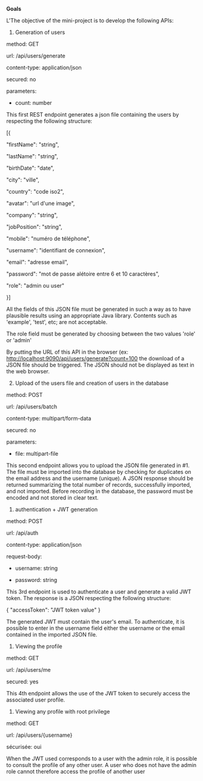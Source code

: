 **Goals**

L&#39;The objective of the mini-project is to develop the following APIs:

1. Generation of users

method: GET

url: /api/users/generate

content-type: application/json

secured: no

parameters:

- count: number

This first REST endpoint generates a json file containing the users by respecting the following structure:

[{

  &quot;firstName&quot;: &quot;string&quot;,

 &quot;lastName&quot;: &quot;string&quot;,

 &quot;birthDate&quot;: &quot;date&quot;,

 &quot;city&quot;: &quot;ville&quot;,

 &quot;country&quot;: &quot;code iso2&quot;,

 &quot;avatar&quot;: &quot;url d&#39;une image&quot;,

 &quot;company&quot;: &quot;string&quot;,

 &quot;jobPosition&quot;: &quot;string&quot;,

 &quot;mobile&quot;: &quot;numéro de téléphone&quot;,

 &quot;username&quot;: &quot;identifiant de connexion&quot;,

 &quot;email&quot;: &quot;adresse email&quot;,

 &quot;password&quot;: &quot;mot de passe alétoire entre 6 et 10 caractères&quot;,

 &quot;role&quot;: &quot;admin ou user&quot;

}]

All the fields of this JSON file must be generated in such a way as to have plausible results using an appropriate Java library. Contents such as 'example', 'test', etc; are not acceptable.

The role field must be generated by choosing between the two values 'role' or 'admin'

By putting the URL of this API in the browser (ex: [http://localhost:9090/api/users/generate?count=100](http://localhost:9090/api/users/generate?count=100) the download of a JSON file should be triggered. The JSON should not be displayed as text in the web browser.

2. Upload of the users file and creation of users in the database

method: POST

url: /api/users/batch

content-type: multipart/form-data

secured: no

parameters:

- file: multipart-file

This second endpoint allows you to upload the JSON file generated in #1. The file must be imported into the database by checking for duplicates on the email address and the username (unique). A JSON response should be returned summarizing the total number of records, successfully imported, and not imported. Before recording in the database, the password must be encoded and not stored in clear text.

1. authentication + JWT generation

method: POST

url: /api/auth

content-type: application/json

request-body:

- username: string

- password: string

This 3rd endpoint is used to authenticate a user and generate a valid JWT token. The response is a JSON respecting the following structure:

{ &quot;accessToken&quot;: &quot;JWT token value&quot; }

The generated JWT must contain the user's email. To authenticate, it is possible to enter in the username field either the username or the email contained in the imported JSON file.

1. Viewing the profile

method: GET

url: /api/users/me

secured: yes

This 4th endpoint allows the use of the JWT token to securely access the associated user profile.

1. Viewing any profile with root privilege 

method: GET

url: /api/users/{username}

sécurisée: oui

When the JWT used corresponds to a user with the admin role, it is possible to consult the profile of any other user. A user who does not have the admin role cannot therefore access the profile of another user
